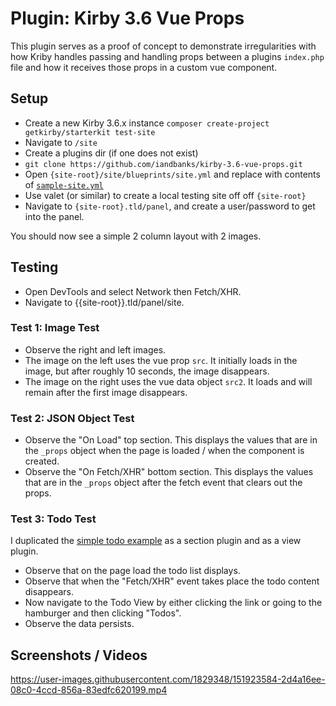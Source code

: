 # Plugin: Kirby 3.6 Vue Props
This plugin serves as a proof of concept to demonstrate irregularities with how Kriby handles passing and handling props between a plugins `index.php` file and how it receives those props in a custom vue component.

## Setup
* Create a new Kirby 3.6.x instance `composer create-project getkirby/starterkit test-site`
* Navigate to `/site`
* Create a plugins dir (if one does not exist)
* `git clone https://github.com/iandbanks/kirby-3.6-vue-props.git`
* Open `{site-root}/site/blueprints/site.yml` and replace with contents of [`sample-site.yml`](./sample-site.yml)
* Use valet (or similar) to create a local testing site off off `{site-root}`
* Navigate to `{site-root}.tld/panel`, and create a user/password to get into the panel.

You should now see a simple 2 column layout with 2 images. 

## Testing
* Open DevTools and select Network then Fetch/XHR.
* Navigate to {{site-root}}.tld/panel/site.

### Test 1: Image Test
* Observe the right and left images.
* The image on the left uses the vue prop `src`. It initially loads in the image, but after roughly 10 seconds, the image disappears.
* The image on the right uses the vue data object `src2`. It loads and will remain after the first image disappears.

### Test 2: JSON Object Test
* Observe the "On Load" top section. This displays the values that are in the `_props` object when the page is loaded / when the component is created.
* Observe the "On Fetch/XHR" bottom section. This displays the values that are in the `_props` object after the fetch event that clears out the props.

### Test 3: Todo Test
I duplicated the [simple todo example](https://getkirby.com/releases/3.6#fiber) as a section plugin and as a view plugin.
* Observe that on the page load the todo list displays.
* Observe that when the "Fetch/XHR" event takes place the todo content disappears.
* Now navigate to the Todo View by either clicking the link or going to the hamburger and then clicking "Todos".
* Observe the data persists.

## Screenshots / Videos
https://user-images.githubusercontent.com/1829348/151923584-2d4a16ee-08c0-4ccd-856a-83edfc620199.mp4
